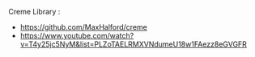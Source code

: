 Creme Library :
* https://github.com/MaxHalford/creme
* https://www.youtube.com/watch?v=T4y25jc5NyM&list=PLZoTAELRMXVNdumeU18w1FAezz8eGVGFR
